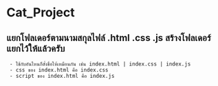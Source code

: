# Cat_Project

## แยกโฟลเดอร์ตามนามสกุลไฟล์ .html .css .js สร้างโฟลเดอร์แยกไว้ให้แล้วครับ
```
 - ใช้กับอันไหนก็ตั้งชื่อให้เหมือนกัน เช่น index.html | index.css | index.js
 - css ของ index.html คือ index.css
 - script ของ index.html คือ index.js
 

